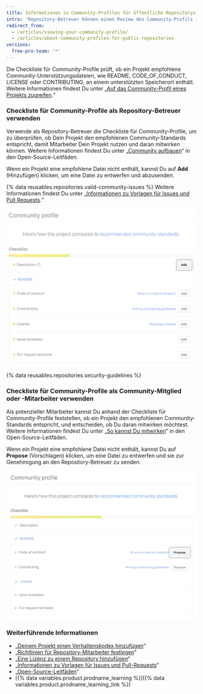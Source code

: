 ```yaml
---
title: Informationen zu Community-Profilen für öffentliche Repositorys
intro: 'Repository-Betreuer können einen Review des Community-Profils ihres öffentlichen Repositorys durchführen, um zu erfahren, wie sie dazu beitragen können, ihre Community zu vergrößern und Mitarbeiter zu unterstützen. Mitarbeiter können das Community-Profil eines öffentlichen Repositorys einsehen, um zu überprüfen, ob sie an dem Projekt mitwirken möchten.'
redirect_from:
  - /articles/viewing-your-community-profile/
  - /articles/about-community-profiles-for-public-repositories
versions:
  free-pro-team: '*'
---
```


Die Checkliste für Community-Profile prüft, ob ein Projekt empfohlene Community-Unterstützungsdateien, wie README, CODE_OF_CONDUCT, LICENSE oder CONTRIBUTING, an einem unterstützten Speicherort enthält. Weitere Informationen findest Du unter „[Auf das Community-Profil eines Projekts zugreifen](/articles/accessing-a-project-s-community-profile).“

### Checkliste für Community-Profile als Repository-Betreuer verwenden

Verwende als Repository-Betreuer die Checkliste für Community-Profile, um zu überprüfen, ob Dein Projekt den empfohlenen Community-Standards entspricht, damit Mitarbeiter Dein Projekt nutzen und daran mitwirken können. Weitere Informationen findest Du unter „[Community aufbauen](https://opensource.guide/building-community/)“ in den Open-Source-Leitfäden.

Wenn ein Projekt eine empfohlene Datei nicht enthält, kannst Du auf **Add** (Hinzufügen) klicken, um eine Datei zu entwerfen und abzusenden.

{% data reusables.repositories.valid-community-issues %} Weitere Informationen findest Du unter „[Informationen zu Vorlagen für Issues und Pull Requests](/articles/about-issue-and-pull-request-templates).“

![Checkliste für Community-Profile mit empfohlenen Community-Standards für Betreuer](/assets/images/help/repository/add-button-community-profile.png)

{% data reusables.repositories.security-guidelines %}

### Checkliste für Community-Profile als Community-Mitglied oder -Mitarbeiter verwenden

Als potenzieller Mitarbeiter kannst Du anhand der Checkliste für Community-Profile feststellen, ob ein Projekt den empfohlenen Community-Standards entspricht, und entscheiden, ob Du daran mitwirken möchtest. Weitere Informationen findest Du unter „[So kannst Du mitwirken](https://opensource.guide/how-to-contribute/#anatomy-of-an-open-source-project)“ in den Open-Source-Leitfäden.

Wenn ein Projekt eine empfohlene Datei nicht enthält, kannst Du auf **Propose** (Vorschlagen) klicken, um eine Datei zu entwerfen und sie zur Genehmigung an den Repository-Betreuer zu senden.

![Checkliste für Community-Profile mit empfohlenen Community-Standards für Mitarbeiter](/assets/images/help/repository/propose-button-community-profile.png)

### Weiterführende Informationen

- „[Deinem Projekt einen Verhaltenskodex hinzufügen](/articles/adding-a-code-of-conduct-to-your-project)“
- „[Richtlinien für Repository-Mitarbeiter festlegen](/articles/setting-guidelines-for-repository-contributors)“
- „[Eine Lizenz zu einem Repository hinzufügen](/articles/adding-a-license-to-a-repository)“
- „[Informationen zu Vorlagen für Issues und Pull-Requests](/articles/about-issue-and-pull-request-templates)“
- „[Open-Source-Leitfäden](https://opensource.guide/)“
- [{% data variables.product.prodname_learning %}]({% data variables.product.prodname_learning_link %})
